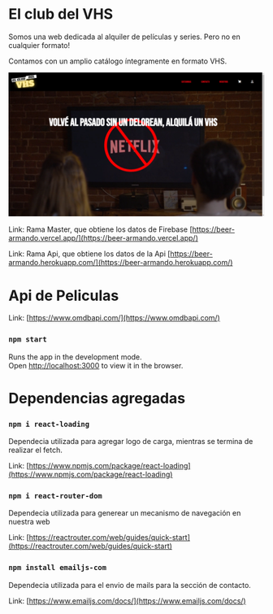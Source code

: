 # El club del VHS
Somos una web dedicada al alquiler de películas y series. Pero no en cualquier formato!  

Contamos con un amplio catálogo íntegramente en formato VHS. 

![Main](Main.jpg)

Link: Rama Master, que obtiene los datos de Firebase [https://beer-armando.vercel.app/](https://beer-armando.vercel.app/)

Link: Rama Api, que obtiene los datos de la Api [https://beer-armando.herokuapp.com/](https://beer-armando.herokuapp.com/)



# Api de Peliculas

Link: [https://www.omdbapi.com/](https://www.omdbapi.com/)



### `npm start`

Runs the app in the development mode.\
Open [http://localhost:3000](http://localhost:3000) to view it in the browser.

# Dependencias agregadas 

### `npm i react-loading`
Dependecia utilizada para agregar logo de carga, mientras se termina de realizar el fetch.

Link: [https://www.npmjs.com/package/react-loading](https://www.npmjs.com/package/react-loading)

### `npm i react-router-dom`
Dependecia utilizada para generear un mecanismo de navegación en nuestra web

Link: [https://reactrouter.com/web/guides/quick-start](https://reactrouter.com/web/guides/quick-start)

### `npm install emailjs-com `
Dependecia utilizada para el envio de mails para la sección de contacto.

Link: [https://www.emailjs.com/docs/](https://www.emailjs.com/docs/)







